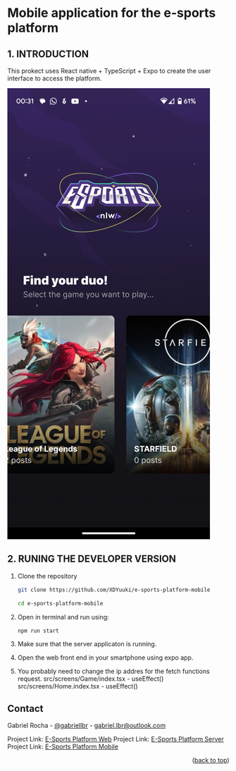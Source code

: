 # Mobile application for the e-sports platform

## 1. INTRODUCTION
This prokect uses React native + TypeScript + Expo to create the user interface to access the platform.

![interface](/public/readme-introduction-cover.jpg)

## 2. RUNING THE DEVELOPER VERSION
1. Clone the repository
   ```sh
   git clone https://github.com/XDYuuki/e-sports-platform-mobile
   ```
   ```sh
   cd e-sports-platform-mobile
   ```
2. Open in terminal and run using:
   ```sh
   npm run start
   ```
3. Make sure that the server applicaton is running.

4. Open the web front end in your smartphone using expo app.

5. You probably need to change the ip addres for the fetch functions request.
   src/screens/Game/index.tsx - useEffect()
   src/screens/Home.index.tsx - useEffect()

## Contact

Gabriel Rocha - [@gabriellbr](https://www.linkedin.com/in/gabriellbr/) - gabriel.lbr@outlook.com

Project Link: [E-Sports Platform Web](https://github.com/XDYuuki/e-sports-platform-web)
Project Link: [E-Sports Platform Server](https://github.com/XDYuuki/e-sports-platform-server)
Project Link: [E-Sports Platform Mobile](https://github.com/XDYuuki/e-sports-platform-mobile)

<p align="right">(<a href="#mobile-application-for-the-e-sports-platform">back to top</a>)</p>


[linkedin-gabriel]: https://www.linkedin.com/in/gabriellbr/